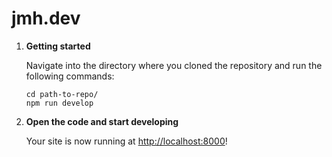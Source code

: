 
# jmh.dev

1. **Getting started**

    Navigate into the directory where you cloned the repository and run the following commands:

    ```shell
    cd path-to-repo/
    npm run develop
    ```

1. **Open the code and start developing**

    Your site is now running at <http://localhost:8000>!

